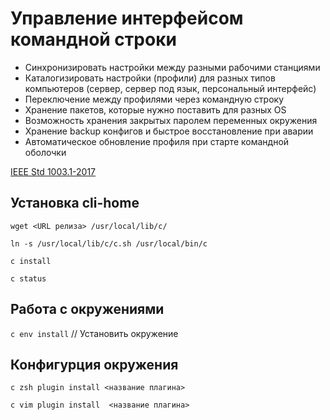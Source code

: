 # Управление интерфейсом командной строки

- Синхронизировать настройки между разными рабочими станциями
- Каталогизировать настройки (профили) для разных типов компьютеров (сервер, сервер под язык, персональный интерфейс)
- Переключение между профилями через командную строку
- Хранение пакетов, которые нужно поставить для разных OS
- Возможность хранения закрытых паролем переменных окружения
- Хранение backup конфигов и быстрое восстановление при аварии
- Автоматическое обновление профиля при старте командной оболочки

[IEEE Std 1003.1-2017](https://pubs.opengroup.org/onlinepubs/9699919799/basedefs/V1_chap12.html)

## Установка cli-home

`wget <URL релиза> /usr/local/lib/c/`

`ln -s /usr/local/lib/c/c.sh /usr/local/bin/c`

`c install`

`c status`

## Работа с окружениями

`с env install` // Установить окружение

## Конфигурция окружения

`c zsh plugin install <название плагина>`

`c vim plugin install  <название плагина>`
